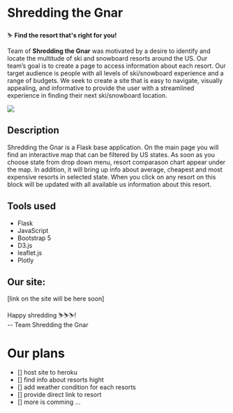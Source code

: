 # Shredding the Gnar
⛷ **Find the resort that's right for you!**

Team of **Shredding the Gnar** was motivated by a desire to identify and locate the multitude of ski and snowboard resorts around the US. Our team’s goal is to create a page to access information about each resort. Our target audience is people with all levels of ski/snowboard experience and a range of budgets. We seek to create a site that is easy to navigate, visually appealing, and informative to provide the user with a streamlined experience in finding their next ski/snowboard location.

![](static/images/young-snowboarder-having-fun-snow.jpg)

## Description
Shredding the Gnar is a Flask base application. On the main page you will find an interactive map that can be filtered by US states. As soon as you choose state from drop down menu, resort comparason chart appear under the map. In addition, it will bring up info about average, cheapest and most expensive resorts in selected state. When you click on any resort on this block will be updated with all available us information about this resort.

## Tools used

* Flask
* JavaScript
* Bootstrap 5
* D3.js
* leaflet.js
* Plotly

## Our site: 
[link on the site will be here soon]


Happy shredding ⛷⛷⛷!  
-- Team Shredding the Gnar


# Our plans

- [] host site to heroku
- [] find info about resorts hight
- [] add weather condition for each resorts
- [] provide direct link to resort
- [] more is comming ...
